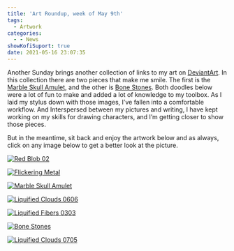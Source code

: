 ```yaml
---
title: 'Art Roundup, week of May 9th'
tags:
  - Artwork
categories:
  - - News
showKofiSuport: true
date: 2021-05-16 23:07:35
---
```


Another Sunday brings another collection of links to my art on [DeviantArt](https://www.deviantart.com/stevenmeehan). In this collection there are two pieces that make me smile. The first is the [Marble Skull Amulet](https://www.deviantart.com/stevenmeehan/art/Marble-Skull-Amulet-879199828), and the other is [Bone Stones](https://www.deviantart.com/stevenmeehan/art/Bone-Stones-879200790). Both doodles below were a lot of fun to make and added a lot of knowledge to my toolbox. As I laid my stylus down with those images, I’ve fallen into a comfortable workflow.<!-- more --> And Interspersed between my pictures and writing, I have kept working on my skills for drawing characters, and I’m getting closer to show those pieces.

But in the meantime, sit back and enjoy the artwork below and as always, click on any image below to get a better look at the picture.

<div class="center">

[![Red Blob 02](https://images-wixmp-ed30a86b8c4ca887773594c2.wixmp.com/f/f99a6bf8-c5b7-48b6-ad1d-bbd9283918e7/dejgapj-180f7e55-5e47-4487-9166-7d87a7119bb9.png/v1/fill/w_1600,h_1134,q_80,strp/red_blob_02_by_stevenmeehan_dejgapj-fullview.jpg?token=eyJ0eXAiOiJKV1QiLCJhbGciOiJIUzI1NiJ9.eyJzdWIiOiJ1cm46YXBwOjdlMGQxODg5ODIyNjQzNzNhNWYwZDQxNWVhMGQyNmUwIiwiaXNzIjoidXJuOmFwcDo3ZTBkMTg4OTgyMjY0MzczYTVmMGQ0MTVlYTBkMjZlMCIsIm9iaiI6W1t7ImhlaWdodCI6Ijw9MTEzNCIsInBhdGgiOiJcL2ZcL2Y5OWE2YmY4LWM1YjctNDhiNi1hZDFkLWJiZDkyODM5MThlN1wvZGVqZ2Fwai0xODBmN2U1NS01ZTQ3LTQ0ODctOTE2Ni03ZDg3YTcxMTliYjkucG5nIiwid2lkdGgiOiI8PTE2MDAifV1dLCJhdWQiOlsidXJuOnNlcnZpY2U6aW1hZ2Uub3BlcmF0aW9ucyJdfQ.qIbU8zEzMHJ3iqXAPCmS09cPBN0PFNKk2KcQLJNzPtI "Red Blob 02")](https://www.deviantart.com/stevenmeehan/art/Red-Blob-02-879199543)

</div>

<div class="center">

[![Flickering Metal](https://images-wixmp-ed30a86b8c4ca887773594c2.wixmp.com/f/f99a6bf8-c5b7-48b6-ad1d-bbd9283918e7/dejgaul-51f8130c-769e-4f84-8e3a-886dc7cc4bb8.png/v1/fill/w_1600,h_2259,q_80,strp/flickering_metal_by_stevenmeehan_dejgaul-fullview.jpg?token=eyJ0eXAiOiJKV1QiLCJhbGciOiJIUzI1NiJ9.eyJzdWIiOiJ1cm46YXBwOjdlMGQxODg5ODIyNjQzNzNhNWYwZDQxNWVhMGQyNmUwIiwiaXNzIjoidXJuOmFwcDo3ZTBkMTg4OTgyMjY0MzczYTVmMGQ0MTVlYTBkMjZlMCIsIm9iaiI6W1t7ImhlaWdodCI6Ijw9MjI1OSIsInBhdGgiOiJcL2ZcL2Y5OWE2YmY4LWM1YjctNDhiNi1hZDFkLWJiZDkyODM5MThlN1wvZGVqZ2F1bC01MWY4MTMwYy03NjllLTRmODQtOGUzYS04ODZkYzdjYzRiYjgucG5nIiwid2lkdGgiOiI8PTE2MDAifV1dLCJhdWQiOlsidXJuOnNlcnZpY2U6aW1hZ2Uub3BlcmF0aW9ucyJdfQ.5bpmg1Vks_Em7pdaOGXz8xOBSCs-2G4YmMHXHmoh970 "Flickering Metal")](https://www.deviantart.com/stevenmeehan/art/Flickering-Metal-879199725)

</div>

<div class="center">

[![Marble Skull Amulet](https://images-wixmp-ed30a86b8c4ca887773594c2.wixmp.com/f/f99a6bf8-c5b7-48b6-ad1d-bbd9283918e7/dejgaxg-1ac7c2ae-1a32-4002-ac24-729cff1a6e7f.png/v1/fill/w_1600,h_1134,q_80,strp/marble_skull_amulet_by_stevenmeehan_dejgaxg-fullview.jpg?token=eyJ0eXAiOiJKV1QiLCJhbGciOiJIUzI1NiJ9.eyJzdWIiOiJ1cm46YXBwOjdlMGQxODg5ODIyNjQzNzNhNWYwZDQxNWVhMGQyNmUwIiwiaXNzIjoidXJuOmFwcDo3ZTBkMTg4OTgyMjY0MzczYTVmMGQ0MTVlYTBkMjZlMCIsIm9iaiI6W1t7ImhlaWdodCI6Ijw9MTEzNCIsInBhdGgiOiJcL2ZcL2Y5OWE2YmY4LWM1YjctNDhiNi1hZDFkLWJiZDkyODM5MThlN1wvZGVqZ2F4Zy0xYWM3YzJhZS0xYTMyLTQwMDItYWMyNC03MjljZmYxYTZlN2YucG5nIiwid2lkdGgiOiI8PTE2MDAifV1dLCJhdWQiOlsidXJuOnNlcnZpY2U6aW1hZ2Uub3BlcmF0aW9ucyJdfQ.9Ar8pAg2Yjc39LFd1VRT3-DRzNGHPZ0l8M4G036-s-M "Marble Skull Amulet")](https://www.deviantart.com/stevenmeehan/art/Marble-Skull-Amulet-879199828)

</div>

<div class="center">

[![Liquified Clouds 0606](https://images-wixmp-ed30a86b8c4ca887773594c2.wixmp.com/f/f99a6bf8-c5b7-48b6-ad1d-bbd9283918e7/dejgbkc-9afa1dad-e17e-4fd4-95ef-3393c2297d6b.png/v1/fill/w_1600,h_1134,q_80,strp/liquified_clouds_0606_by_stevenmeehan_dejgbkc-fullview.jpg?token=eyJ0eXAiOiJKV1QiLCJhbGciOiJIUzI1NiJ9.eyJzdWIiOiJ1cm46YXBwOjdlMGQxODg5ODIyNjQzNzNhNWYwZDQxNWVhMGQyNmUwIiwiaXNzIjoidXJuOmFwcDo3ZTBkMTg4OTgyMjY0MzczYTVmMGQ0MTVlYTBkMjZlMCIsIm9iaiI6W1t7ImhlaWdodCI6Ijw9MTEzNCIsInBhdGgiOiJcL2ZcL2Y5OWE2YmY4LWM1YjctNDhiNi1hZDFkLWJiZDkyODM5MThlN1wvZGVqZ2JrYy05YWZhMWRhZC1lMTdlLTRmZDQtOTVlZi0zMzkzYzIyOTdkNmIucG5nIiwid2lkdGgiOiI8PTE2MDAifV1dLCJhdWQiOlsidXJuOnNlcnZpY2U6aW1hZ2Uub3BlcmF0aW9ucyJdfQ.h5Fr3Di3eQ4Pz7oHQ_B6yFOA_iHWzzObwjBwWLq47b8 "Liquified Clouds 0606")](https://www.deviantart.com/stevenmeehan/art/Liquified-Clouds-0606-879200652)

</div>

<div class="center">

[![Liquified Fibers 0303](https://images-wixmp-ed30a86b8c4ca887773594c2.wixmp.com/f/f99a6bf8-c5b7-48b6-ad1d-bbd9283918e7/dejgbm3-2069595c-e91f-4b08-9f69-7a3a33a10477.png/v1/fill/w_1600,h_1134,q_80,strp/liquified_fibers_0303_by_stevenmeehan_dejgbm3-fullview.jpg?token=eyJ0eXAiOiJKV1QiLCJhbGciOiJIUzI1NiJ9.eyJzdWIiOiJ1cm46YXBwOjdlMGQxODg5ODIyNjQzNzNhNWYwZDQxNWVhMGQyNmUwIiwiaXNzIjoidXJuOmFwcDo3ZTBkMTg4OTgyMjY0MzczYTVmMGQ0MTVlYTBkMjZlMCIsIm9iaiI6W1t7ImhlaWdodCI6Ijw9MTEzNCIsInBhdGgiOiJcL2ZcL2Y5OWE2YmY4LWM1YjctNDhiNi1hZDFkLWJiZDkyODM5MThlN1wvZGVqZ2JtMy0yMDY5NTk1Yy1lOTFmLTRiMDgtOWY2OS03YTNhMzNhMTA0NzcucG5nIiwid2lkdGgiOiI8PTE2MDAifV1dLCJhdWQiOlsidXJuOnNlcnZpY2U6aW1hZ2Uub3BlcmF0aW9ucyJdfQ.dwb6itaWxeueWXEqWVhmpserRiBvQfBROGPuZd9UQUY "Liquified Fibers 0303")](https://www.deviantart.com/stevenmeehan/art/Liquified-Fibers-0303-879200715)

</div>

<div class="center">

[![Bone Stones](https://images-wixmp-ed30a86b8c4ca887773594c2.wixmp.com/f/f99a6bf8-c5b7-48b6-ad1d-bbd9283918e7/dejgbo6-de15dd68-a0bf-4a8e-920e-1cbd7e5dcce8.png/v1/fill/w_1600,h_1134,q_80,strp/bone_stones_by_stevenmeehan_dejgbo6-fullview.jpg?token=eyJ0eXAiOiJKV1QiLCJhbGciOiJIUzI1NiJ9.eyJzdWIiOiJ1cm46YXBwOjdlMGQxODg5ODIyNjQzNzNhNWYwZDQxNWVhMGQyNmUwIiwiaXNzIjoidXJuOmFwcDo3ZTBkMTg4OTgyMjY0MzczYTVmMGQ0MTVlYTBkMjZlMCIsIm9iaiI6W1t7ImhlaWdodCI6Ijw9MTEzNCIsInBhdGgiOiJcL2ZcL2Y5OWE2YmY4LWM1YjctNDhiNi1hZDFkLWJiZDkyODM5MThlN1wvZGVqZ2JvNi1kZTE1ZGQ2OC1hMGJmLTRhOGUtOTIwZS0xY2JkN2U1ZGNjZTgucG5nIiwid2lkdGgiOiI8PTE2MDAifV1dLCJhdWQiOlsidXJuOnNlcnZpY2U6aW1hZ2Uub3BlcmF0aW9ucyJdfQ.YxMbVGbLCxvJXzhmKW39axoA6adhmeKcpvGHHi7QOEY "Bone Stones")](https://www.deviantart.com/stevenmeehan/art/Bone-Stones-879200790)

</div>

<div class="center">

[![Liquified Clouds 0705](https://images-wixmp-ed30a86b8c4ca887773594c2.wixmp.com/f/f99a6bf8-c5b7-48b6-ad1d-bbd9283918e7/dejgbwf-ace18ada-1a06-4cb1-8009-e9143cf27a90.png/v1/fill/w_1600,h_1134,q_80,strp/liquified_clouds_0705_by_stevenmeehan_dejgbwf-fullview.jpg?token=eyJ0eXAiOiJKV1QiLCJhbGciOiJIUzI1NiJ9.eyJzdWIiOiJ1cm46YXBwOjdlMGQxODg5ODIyNjQzNzNhNWYwZDQxNWVhMGQyNmUwIiwiaXNzIjoidXJuOmFwcDo3ZTBkMTg4OTgyMjY0MzczYTVmMGQ0MTVlYTBkMjZlMCIsIm9iaiI6W1t7ImhlaWdodCI6Ijw9MTEzNCIsInBhdGgiOiJcL2ZcL2Y5OWE2YmY4LWM1YjctNDhiNi1hZDFkLWJiZDkyODM5MThlN1wvZGVqZ2J3Zi1hY2UxOGFkYS0xYTA2LTRjYjEtODAwOS1lOTE0M2NmMjdhOTAucG5nIiwid2lkdGgiOiI8PTE2MDAifV1dLCJhdWQiOlsidXJuOnNlcnZpY2U6aW1hZ2Uub3BlcmF0aW9ucyJdfQ.FbH1xYjlmfpdIPfFKv5OhoEStlRcGsFPVcyaMMCeP5w "Liquified Clouds 0705")](https://www.deviantart.com/stevenmeehan/art/Liquified-Clouds-0705-879201087)

</div>